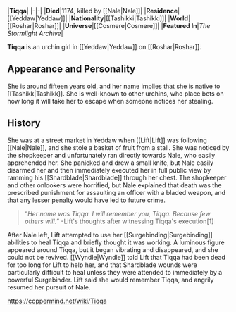 |**Tiqqa**|
|-|-|
|**Died**|1174, killed by [[Nale\|Nale]]|
|**Residence**|[[Yeddaw\|Yeddaw]]|
|**Nationality**|[[Tashikki\|Tashikki]]|
|**World**|[[Roshar\|Roshar]]|
|**Universe**|[[Cosmere\|Cosmere]]|
|**Featured In**|*The Stormlight Archive*|

**Tiqqa** is an urchin girl in [[Yeddaw\|Yeddaw]] on [[Roshar\|Roshar]].

## Appearance and Personality
She is around fifteen years old, and her name implies that she is native to [[Tashikk\|Tashikk]]. She is well-known to other urchins, who place bets on how long it will take her to escape when someone notices her stealing.

## History
She was at a street market in Yeddaw when [[Lift\|Lift]] was following [[Nale\|Nale]], and she stole a basket of fruit from a stall. She was noticed by the shopkeeper and unfortunately ran directly towards Nale, who easily apprehended her. She panicked and drew a small knife, but Nale easily disarmed her and then immediately executed her in full public view by ramming his [[Shardblade\|Shardblade]] through her chest. The shopkeeper and other onlookers were horrified, but Nale explained that death was the prescribed punishment for assaulting an officer with a bladed weapon, and that any lesser penalty would have led to future crime.

>“*Her name was Tiqqa. I will remember you, Tiqqa. Because few others will.*”
\-Lift's thoughts after witnessing Tiqqa's execution[1]


After Nale left, Lift attempted to use her [[Surgebinding\|Surgebinding]] abilities to heal Tiqqa and briefly thought it was working. A luminous figure appeared around Tiqqa, but it began vibrating and disappeared, and she could not be revived. [[Wyndle\|Wyndle]] told Lift that Tiqqa had been dead for too long for Lift to help her, and that Shardblade wounds were particularly difficult to heal unless they were attended to immediately by a powerful Surgebinder. Lift said she would remember Tiqqa, and angrily resumed her pursuit of Nale.



https://coppermind.net/wiki/Tiqqa